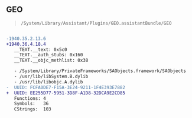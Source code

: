 ## GEO

> `/System/Library/Assistant/Plugins/GEO.assistantBundle/GEO`

```diff

-1940.35.2.13.6
+1940.36.4.18.4
   __TEXT.__text: 0x5c0
   __TEXT.__auth_stubs: 0x160
   __TEXT.__objc_methlist: 0x38

   - /System/Library/PrivateFrameworks/SAObjects.framework/SAObjects
   - /usr/lib/libSystem.B.dylib
   - /usr/lib/libobjc.A.dylib
-  UUID: FCFA0DE7-F15A-3E24-9211-1F4E393E7882
+  UUID: EE255D77-5951-3D8F-A1D8-32DCA9E2CD85
   Functions: 4
   Symbols:   36
   CStrings:  103

```
